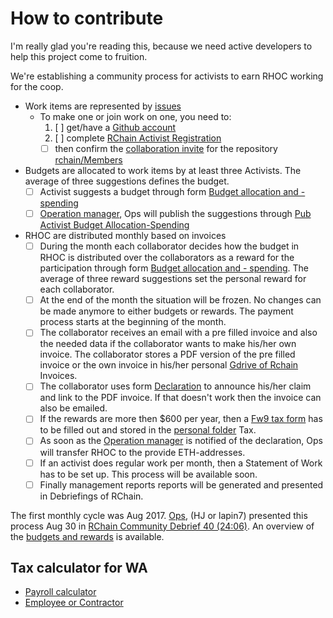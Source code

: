 # How to contribute

I'm really glad you're reading this, because we need active developers to help this project come to fruition.

We're establishing a community process for activists to earn RHOC working for the coop.

 - Work items are represented by [issues](https://github.com/rchain/Members/issues/)
   - To make one or join work on one, you need to:
     1. [ ] get/have a [Github account](https://github.com/rchain/Members)
     2. [ ] complete [RChain Activist Registration](https://docs.google.com/forms/d/e/1FAIpQLSecwGUVFNx_Xa_Qsw5bxLnaKstPS8kQnfrUGqpuf22rLDteDg/viewform)
       - [ ] then confirm the [collaboration invite](https://github.com/rchain/Members/invitations) for the repository [rchain/Members](https://github.com/rchain/Members) 
 - Budgets are allocated to work items by at least three Activists. The average of three suggestions defines the budget.
   - [ ] Activist suggests a budget through form [Budget allocation and - spending](https://docs.google.com/forms/d/e/1FAIpQLSfz-EGexMGPaw0eHwlBBNssQIR5hQCEOsWOZceVrPCo5mjGUA/viewform)
   - [ ] [Operation manager](ops@rchain.coop), Ops will publish the suggestions through [Pub Activist Budget Allocation-Spending](https://docs.google.com/spreadsheets/d/1uxuxx8YN17KCIWcH1cUoGuSm2hAnIya2iAc6wxoaq1o/edit#gid=1168839067)
 - RHOC are distributed monthly based on invoices
   - [ ] During the month each collaborator decides how the budget in RHOC is distributed over the collaborators as a reward for the participation through form [Budget allocation and - spending](https://docs.google.com/forms/d/e/1FAIpQLSfz-EGexMGPaw0eHwlBBNssQIR5hQCEOsWOZceVrPCo5mjGUA/viewform). The average of three reward suggestions set the personal reward for each collaborator.
   - [ ] At the end of the month the situation will be frozen. No changes can be made anymore to either budgets or rewards. The payment process starts at the beginning of the month. 
   - [ ] The collaborator receives an email with a pre filled invoice and also the needed data if the collaborator wants to make his/her own invoice. The collaborator stores a PDF version of the pre filled invoice or the own invoice in his/her personal [Gdrive of Rchain](https://drive.google.com/drive/folders/0B5I9qM5f_1cfeUZoV01EYjdmOEE) Invoices.
   - [ ] The collaborator uses form [Declaration](https://docs.google.com/forms/d/e/1FAIpQLSe3ZxbwVL_yQZ7DTSw9V5VZod1U9XeZxDMZB7jupRCnx79erQ/viewform) to announce his/her claim and link to the PDF invoice. If that doesn't work then the invoice can also be emailed.
   - [ ] If the rewards are more then $600 per year, then a [Fw9 tax form](https://www.irs.gov/pub/irs-pdf/fw9.pdf) has to be filled out and stored in the [personal folder](https://drive.google.com/drive/folders/0B5I9qM5f_1cfeUZoV01EYjdmOEE) Tax.
   - [ ] As soon as the [Operation manager](ops@rchain.coop) is notified of the declaration, Ops will transfer RHOC to the provide ETH-addresses.
   - [ ] If an activist does regular work per month, then a Statement of Work has to be set up. This process will be available soon.
   - [ ] Finally management reports reports will be generated and presented in Debriefings of RChain.
   
The first monthly cycle was Aug 2017. [Ops](ops@rchain.coop), (HJ or lapin7) presented this process Aug 30 in
[RChain Community Debrief 40 (24:06)](https://www.youtube.com/watch?v=7Li4g4qDF6M&t=1486s). An overview of the [budgets and rewards](https://docs.google.com/spreadsheets/d/1uxuxx8YN17KCIWcH1cUoGuSm2hAnIya2iAc6wxoaq1o/edit#gid=1751357908) is available.

## Tax calculator for WA
- [Payroll calculator](http://payrollwashington.com/PayrollCheckCalculator.aspx)
- [Employee or Contractor](http://www.payroll-taxes.com/articles/employee-or-independent-contractor)
